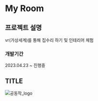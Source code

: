# My Room
## 프로젝트 설명
vr(가상세계)를 통해 집수리 하기 및 인테리어 체험  

### 개발기간
2023.04.23 ~ 진행중  

## TITLE
![공동작_logo](https://github.com/Junhachoi-GameDav/My_Room/assets/87477736/8f9de716-c6fa-4e3a-a4cb-8aa16495bf23)
